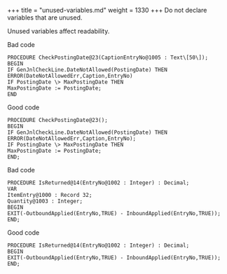 +++
title = "unused-variables.md"
weight = 1330
+++
Do not declare variables that are unused.

Unused variables affect readability.

Bad code

    PROCEDURE CheckPostingDate@23(CaptionEntryNo@1005 : Text\[50\]);
    BEGIN
    IF GenJnlCheckLine.DateNotAllowed(PostingDate) THEN
    ERROR(DateNotAllowedErr,Caption,EntryNo)
    IF PostingDate \> MaxPostingDate THEN
    MaxPostingDate := PostingDate;
    END

Good code

    PROCEDURE CheckPostingDate@23();
    BEGIN
    IF GenJnlCheckLine.DateNotAllowed(PostingDate) THEN
    ERROR(DateNotAllowedErr,Caption,EntryNo);
    IF PostingDate \> MaxPostingDate THEN
    MaxPostingDate := PostingDate;
    END;

Bad code

    PROCEDURE IsReturned@14(EntryNo@1002 : Integer) : Decimal;
    VAR
    ItemEntry@1000 : Record 32;
    Quantity@1003 : Integer;
    BEGIN
    EXIT(-OutboundApplied(EntryNo,TRUE) - InboundApplied(EntryNo,TRUE));
    END;

Good code

    PROCEDURE IsReturned@14(EntryNo@1002 : Integer) : Decimal;
    BEGIN
    EXIT(-OutboundApplied(EntryNo,TRUE) - InboundApplied(EntryNo,TRUE));
    END;
